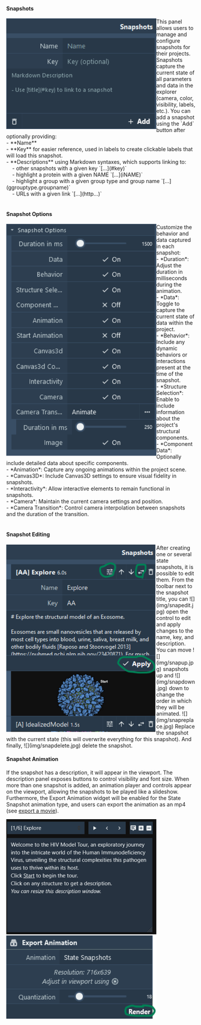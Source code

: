 ﻿#### **Snapshots**

<img src="../img/snapshotadd.png" align="left" width="400px"/>
This panel allows users to manage and configure snapshots for their projects. Snapshots capture the current state of all parameters and data in the explorer (camera, color, visibility, labels, etc.). You can add a snapshot using the `Add` button after optionally providing:<br>
- **Name**<br>
- **Key** for easier reference, used in labels to create clickable labels that will load this snapshot.<br>
- **Descriptions** using Markdown syntaxes, which supports linking to: <br>
&nbsp;&nbsp;&nbsp;&nbsp;- other snapshots with a given key `[...](#key)`<br>
&nbsp;&nbsp;&nbsp;&nbsp;- highlight a protein with a given NAME `[...](iNAME)`<br> 
&nbsp;&nbsp;&nbsp;&nbsp;- highlight a group with a given group type and group name `[...](ggrouptype.groupname)`<br>
&nbsp;&nbsp;&nbsp;&nbsp;- URLs with a given link `[...](http...)`<br>
<br clear="left"/>

#### **Snapshot Options**<br>
<img src="../img/snapshotsoptions.png" align="left" width="400px"/>
Customize the behavior and data captured in each snapshot:<br>
- *Duration*: Adjust the duration in milliseconds during the animation.<br>
- *Data*: Toggle to capture the current state of data within the project.<br>
- *Behavior*: Include any dynamic behaviors or interactions present at the time of the snapshot.<br>
- *Structure Selection*: Enable to include information about the project's structural components.<br>
- *Component Data*: Optionally include detailed data about specific components.<br>
- *Animation*: Capture any ongoing animations within the project scene.<br>
- *Canvas3D*: Include Canvas3D settings to ensure visual fidelity in snapshots.<br>
- *Interactivity*: Allow interactive elements to remain functional in snapshots.<br>
- *Camera*: Maintain the current camera settings and position.<br>
- *Camera Transition*: Control camera interpolation between snapshots and the duration of the transition.<br>
<br clear="left"/>

#### **Snapshot Editing**
<img src="../img/snapshotedit.png" align="left" width="400px"/>
After creating one or several state snapshots, it is possible to edit them. From the toolbar next to the snapshot title, you can ![](img/snapedit.jpg) open the control to edit and apply changes to the name, key, and description. You can move ![](img/snapup.jpg) snapshots up and ![](img/snapdown.jpg) down to change the order in which they will be animated. ![](img/snapreplace.jpg) Replace the snapshot with the current state (this will overwrite everything for this snapshot). And finally, ![](img/snapdelete.jpg) delete the snapshot.

#### **Snapshot Animation**
If the snapshot has a description, it will appear in the viewport. The description panel exposes buttons to control visibility and font size. When more than one snapshot is added, an animation player and controls appear on the viewport, allowing the snapshots to be played like a slideshow. Furthermore, the Export Animation widget will be enabled for the State Snapshot animation type, and users can export the animation as an mp4 (see [export a movie](Images_Movies.md#state-snapshots)).

<img src="../img/descriptionsnap.png" width="400px"/><img src="../img/statesnap.png" width="400px"/><br>

